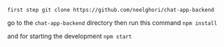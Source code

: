 ``
first step
git clone https://github.com/neelghori/chat-app-backend
``

go to the ``chat-app-backend`` directory
then run this command
``npm install``

and for starting the development
``npm start``
